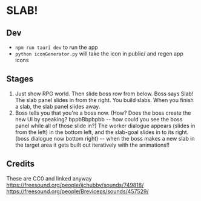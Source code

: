 # SLAB!

## Dev
- `npm run tauri dev` to run the app
- `python iconGenerator.py` will take the icon in public/ and regen app icons

## Stages

1. Just show RPG world. Then slide boss row from below. Boss says Slab! The slab panel slides in from the right. You build slabs. When you finish a slab, the slab panel slides away.
2. Boss tells you that you're a boss now. (How? Does the boss create the new UI by speaking? bppbBbpbpbb -- how could you see the boss panel while all of those slide in?) The worker dialogue appears (slides in from the left) in the bottom left, and the slab-goal slides in to its right. (boss dialogue now bottom right) -- when the boss makes a new slab in the target area it gets built out iteratively with the animations!!

## Credits
These are CC0 and linked anyway
https://freesound.org/people/jjchubby/sounds/749818/
https://freesound.org/people/Breviceps/sounds/457529/
